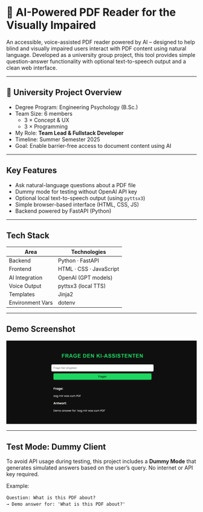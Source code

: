 # 🧠 AI-Powered PDF Reader for the Visually Impaired

An accessible, voice-assisted PDF reader powered by AI – designed to help blind and visually impaired users interact with PDF content using natural language. Developed as a university group project, this tool provides simple question-answer functionality with optional text-to-speech output and a clean web interface.

---

## 🏫 University Project Overview

- Degree Program: Engineering Psychology (B.Sc.)
- Team Size: 6 members  
  - 3 × Concept & UX  
  - 3 × Programming
- My Role: **Team Lead & Fullstack Developer**
- Timeline: Summer Semester 2025
- Goal: Enable barrier-free access to document content using AI

---

## Key Features

- Ask natural-language questions about a PDF file
- Dummy mode for testing without OpenAI API key
- Optional local text-to-speech output (using `pyttsx3`)
- Simple browser-based interface (HTML, CSS, JS)
- Backend powered by FastAPI (Python)

---

## Tech Stack

| Area             | Technologies                  |
|------------------|-------------------------------|
| Backend          | Python · FastAPI              |
| Frontend         | HTML · CSS · JavaScript       |
| AI Integration   | OpenAI (GPT models)           |
| Voice Output     | pyttsx3 (local TTS)           |
| Templates        | Jinja2                        |
| Environment Vars | dotenv                        |


---
## Demo Screenshot

![Screenshot of AI PDF Reader](KI-Assistent.png)


---

## Test Mode: Dummy Client

To avoid API usage during testing, this project includes a **Dummy Mode** that generates simulated answers based on the user’s query. No internet or API key required.

Example:
```txt
Question: What is this PDF about?
→ Demo answer for: 'What is this PDF about?'
